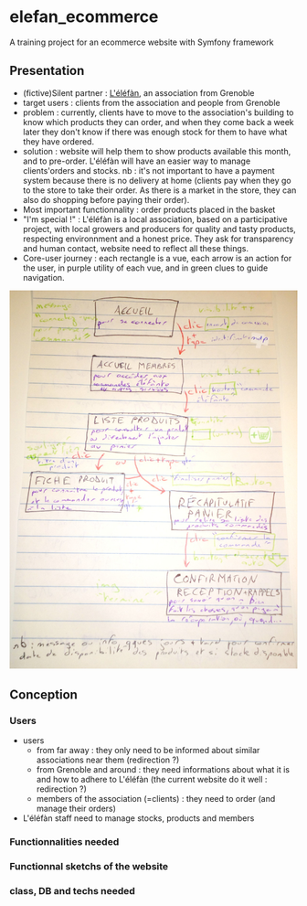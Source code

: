 # elefan_ecommerce
A training project for an ecommerce website with Symfony framework


## Presentation

* (fictive)Silent partner : [L'éléfàn](https://lelefan.org "website of the association L'éléfàn"), an association from Grenoble
* target users : clients from the association and people from Grenoble
* problem : currently, clients have to move to the association's building to know which products they can order, and when they come back a week later they don't know if there was enough stock for them to have what they have ordered.
* solution :  website will help them to show products available this month, and to pre-order. L'éléfàn will have an easier way to manage clients'orders and stocks.
nb : it's not important to have a payment system because there is no delivery at home (clients pay when they go to the store to take their order. As there is a market in the store, they can also do shopping before paying their order).
* Most important functionnality : order products placed in the basket
* "I'm special !" : L'éléfàn is a local association, based on a participative project, with local growers and producers for quality and tasty products, respecting environnment and a honest price. They ask for transparency and human contact, website need to reflect all these things.
* Core-user journey : each rectangle is a vue, each arrow is an action for the user, in purple utility of each vue, and in green clues to guide navigation.

![schema of the core-user journey to make an order](https://raw.githubusercontent.com/Motzee/elefan_ecommerce/master/attachments/elefan_coreuser%20journey.jpg "make an order")


## Conception

### Users

* users
    * from far away : they only need to be informed about similar associations near them (redirection ?)
    * from Grenoble and around : they need informations about what it is and how to adhere to L'éléfàn (the current website do it well : redirection ?)
    * members of the association (=clients) : they need to order (and manage their orders)
* L'éléfàn staff need to manage stocks, products and members

### Functionnalities needed


### Functionnal sketchs of the website


### class, DB and techs needed
